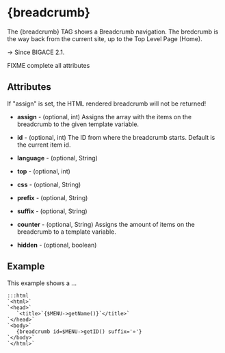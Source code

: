# {breadcrumb}

The {breadcrumb} TAG shows a Breadcrumb navigation. The bredcrumb is the way back from the current site, up to the Top Level Page (Home).

-> Since BIGACE 2.1.

FIXME complete all attributes



## Attributes

If "assign" is set, the HTML rendered breadcrumb will not be returned!


*  **assign** - (optional, int)
    Assigns the array with the items on the breadcrumb to the given template variable.

*  **id** - (optional, int)
    The ID from where the breadcrumb starts. Default is the current item id.

*  **language** - (optional, String)

*  **top** - (optional, int)

*  **css** - (optional, String)

*  **prefix** - (optional, String)

*  **suffix** - (optional, String)

*  **counter** - (optional, String)
    Assigns the amount of items on the breadcrumb to a template variable.

*  **hidden** - (optional, boolean)

## Example

This example shows a ...

	:::html
	`<html>`
	`<head>`
	   `<title>`{$MENU->getName()}`</title>`
	`</head>`
	`<body>`
	   {breadcrumb id=$MENU->getID() suffix='»'}
	`</body>`
	`</html>`


